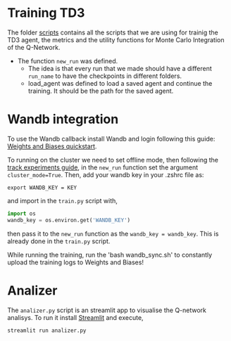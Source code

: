 # Training TD3 

The folder [scripts](./scripts) contains all the scripts that we are using for trainig the TD3 agent, the metrics and the utility functions for Monte Carlo Integration of the Q-Network.

- The function `new_run` was defined.
  - The idea is that every run that we made should have a different `run_name` to have the checkpoints in different folders. 
  - load_agent was defined to load a saved agent and continue the training. It should be the path for the saved agent.  
  
# Wandb integration
To use the Wandb callback install Wandb and login following this guide: [Weights and Biases quickstart](https://docs.wandb.ai/quickstart).

To running on the cluster we need to set offline mode, then following  the [track experiments guide](https://docs.wandb.ai/guides/track/launch), in the `new_run` function set the argument `cluster_mode=True`. Then, add your wandb key in your .zshrc file as:

`export WANDB_KEY = KEY`

and import in the `train.py` script with,
```python
import os
wandb_key = os.environ.get('WANDB_KEY')
```
then pass it to the `new_run` function as the `wandb_key = wandb_key`. This is already done in the `train.py` script.

While running the training, run the 'bash wandb_sync.sh' to constantly upload the training logs to Weights and Biases!

# Analizer 

The `analizer.py` script is an streamlit app to visualise the Q-network analisys. To run it install [Streamlit](https://streamlit.io/) and execute,

`streamlit run analizer.py`
